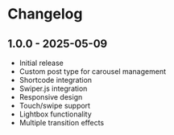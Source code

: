 # Changelog

## 1.0.0 - 2025-05-09
- Initial release
- Custom post type for carousel management
- Shortcode integration
- Swiper.js integration
- Responsive design
- Touch/swipe support
- Lightbox functionality
- Multiple transition effects
